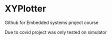 # XYPlotter

Github for Embedded systems project course

Due to covid project was only tested on simulator
